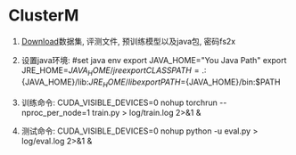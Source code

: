 # ClusterM
1. [Download](https://pan.baidu.com/s/1NT3Og0NQBGL4Kfca7Rc52w)数据集, 评测文件, 预训练模型以及java包, 密码fs2x
2. 设置java环境: 
#set java env
export JAVA_HOME="You Java Path"
export JRE_HOME=${JAVA_HOME}/jre    
export CLASSPATH=.:${JAVA_HOME}/lib:${JRE_HOME}/lib    
export PATH=${JAVA_HOME}/bin:$PATH

3. 训练命令: CUDA_VISIBLE_DEVICES=0 nohup torchrun --nproc_per_node=1 train.py > log/train.log 2>&1 &  
4. 测试命令: CUDA_VISIBLE_DEVICES=0 nohup python -u eval.py > log/eval.log 2>&1 &
